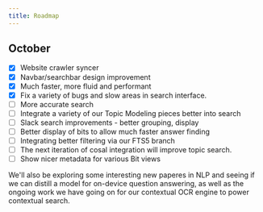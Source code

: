 ```yaml
---
title: Roadmap
---
```


## October

- [x] Website crawler syncer
- [x] Navbar/searchbar design improvement
- [x] Much faster, more fluid and performant
- [x] Fix a variety of bugs and slow areas in search interface.
- [ ] More accurate search
- [ ] Integrate a variety of our Topic Modeling pieces better into search
- [ ] Slack search improvements - better grouping, display
- [ ] Better display of bits to allow much faster answer finding
- [ ] Integrating better filtering via our FTS5 branch
- [ ] The next iteration of cosal integration will improve topic search.
- [ ] Show nicer metadata for various Bit views

We'll also be exploring some interesting new paperes in NLP and seeing if we can distill a model for on-device question answering, as well as the ongoing work we have going on for our contextual OCR engine to power contextual search.

<br />
